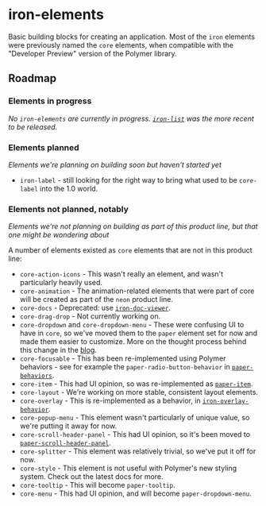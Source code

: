 # iron-elements

Basic building blocks for creating an application. Most of the `iron` elements were previously named the `core` elements, when compatible with the "Developer Preview" version of the Polymer library.

## Roadmap

### Elements in progress

_No `iron-elements` are currently in progress. [`iron-list`](https://github.com/polymerelements/iron-list) was the more recent to be released._

### Elements planned
_Elements we're planning on building soon but haven't started yet_

* `iron-label` - still looking for the right way to bring what used to be `core-label` into the 1.0 world. 

### Elements not planned, notably
_Elements we're not planning on building as part of this product line, but that one might be wondering about_

A number of elements existed as `core` elements that are not in this product line:
* `core-action-icons` - This wasn't really an element, and wasn't particularly heavily used.
* `core-animation` - The animation-related elements that were part of core will be created as part of the `neon` product line.
* `core-docs` - Deprecated: use [`iron-doc-viewer`](https://github.com/polymerelements/iron-doc-viewer).
* `core-drag-drop` - Not currently working on.
* `core-dropdown` and `core-dropdown-menu` - These were confusing UI to have in `core`, so we've moved them to the `paper` element set for now and made them easier to customize. More on the thought process behind this change in the [blog](https://blog.polymer-project.org/announcements/2015/05/14/updated-elements/).
* `core-focusable` - This has been re-implemented using Polymer behaviors - see for example the `paper-radio-button-behavior` in [`paper-behaviors`](https://github.com/PolymerElements/paper-behaviors).
* `core-item` - This had UI opinion, so was re-implemented as [`paper-item`](https://github.com/polymerelements/paper-item).
* `core-layout` - We're working on more stable, consistent layout elements.
* `core-overlay` - This is re-implemented as a behavior, in [`iron-overlay-behavior`](https://github.com/polymerelements/iron-overlay-behavior).
* `core-popup-menu` - This element wasn't particularly of unique value, so we're putting it away for now.
* `core-scroll-header-panel` - This had UI opinion, so it's been moved to [`paper-scroll-header-panel`](https://github.com/polymerelements/paper-scroll-header-panel).
* `core-splitter` - This element was relatively trivial, so we've put it off for now.
* `core-style` - This element is not useful with Polymer's new styling system. Check out the latest docs for more.
* `core-tooltip` - This will become `paper-tooltip`.
* `core-menu` - This had UI opinion, and will become `paper-dropdown-menu`.
